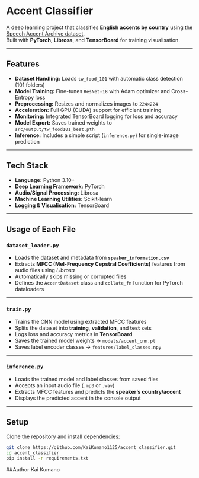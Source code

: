 # Accent Classifier

A deep learning project that classifies **English accents by country** using the [Speech Accent Archive dataset](https://www.kaggle.com/datasets/rtatman/speech-accent-archive).  
Built with **PyTorch**, **Librosa**, and **TensorBoard** for training visualisation.

---

##  Features
- **Dataset Handling:** Loads `tw_food_101` with automatic class detection (101 folders)
- **Model Training:** Fine-tunes `ResNet-18` with Adam optimizer and Cross-Entropy loss
- **Preprocessing:** Resizes and normalizes images to `224×224`
- **Acceleration:** Full GPU (CUDA) support for efficient training
- **Monitoring:** Integrated TensorBoard logging for loss and accuracy
- **Model Export:** Saves trained weights to `src/output/tw_food101_best.pth`
- **Inference:** Includes a simple script (`inference.py`) for single-image prediction


---

## Tech Stack

- **Language:** Python 3.10+
- **Deep Learning Framework:** PyTorch
- **Audio/Signal Processing:** Librosa
- **Machine Learning Utilities:** Scikit-learn
- **Logging & Visualisation:** TensorBoard


---
##  Usage of Each File

###  `dataset_loader.py`
- Loads the dataset and metadata from **`speaker_information.csv`**
- Extracts **MFCC (Mel-Frequency Cepstral Coefficients)** features from audio files using *Librosa*
- Automatically skips missing or corrupted files
- Defines the `AccentDataset` class and `collate_fn` function for PyTorch dataloaders

---

###  `train.py`
- Trains the CNN model using extracted MFCC features
- Splits the dataset into **training**, **validation**, and **test** sets
- Logs loss and accuracy metrics in **TensorBoard**
- Saves the trained model weights → `models/accent_cnn.pt`
- Saves label encoder classes → `features/label_classes.npy`

---

###  `inference.py`
- Loads the trained model and label classes from saved files
- Accepts an input audio file (`.mp3` or `.wav`)
- Extracts MFCC features and predicts the **speaker’s country/accent**
- Displays the predicted accent in the console output
---

## Setup
Clone the repository and install dependencies:
```bash
git clone https://github.com/KaiKumano1125/accent_classifier.git
cd accent_classifier
pip install -r requirements.txt
```

##Author
Kai Kumano 


